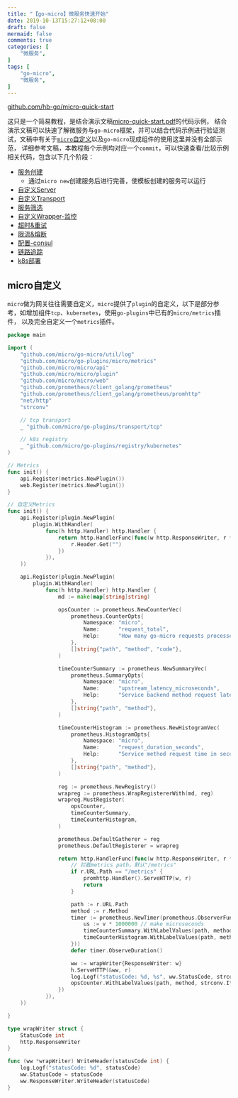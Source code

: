 ```yaml
---
title: "【go-micro】微服务快速开始"
date: 2019-10-13T15:27:12+08:00
draft: false
mermaid: false
comments: true
categories: [
	"微服务",
]
tags: [
	"go-micro",
    "微服务",
]
---
```


[github.com/hb-go/micro-quick-start](https://github.com/hb-go/micro-quick-start)

这只是一个简易教程，是结合演示文稿[micro-quick-start.pdf](https://github.com/hb-go/micro-quick-start/blob/master/micro-quick-start.pdf)的代码示例，
结合演示文稿可以快速了解微服务与`go-micro`框架，并可以结合代码示例进行验证测试，文稿中有关于[`micro`自定义](#micro自定义)以及`go-micro`现成组件的使用这里并没有全部示范，
详细参考文稿，本教程每个示例均对应一个`commit`，可以快速查看/比较示例相关代码，包含以下几个阶段：

<!--more-->

- [服务创建](https://github.com/hb-go/micro-quick-start/commit/e76368bbee7dec646d13f1d9644b9d529e88074f)
	- 通过`micro new`创建服务后进行完善，使模板创建的服务可以运行
- [自定义Server](https://github.com/hb-go/micro-quick-start/commit/5f7de50b10c19e19ef546144d6a11adf69ad1cfd)
- [自定义Transport](https://github.com/hb-go/micro-quick-start/commit/ff70f21ba9d6a9bbf889598c0837e058706bf2fd)
- [服务筛选](https://github.com/hb-go/micro-quick-start/commit/615d4604e251bf1188fe12a0be22e05ca9c4ebf9)
- [自定义Wrapper-监控](https://github.com/hb-go/micro-quick-start/commit/703851f4364c541c436896f85badb836859c3b7e)
- [超时&重试](https://github.com/hb-go/micro-quick-start/commit/2f0baa1f5117d44809be07d6435fe36aeb1b9990)
- [限流&熔断](https://github.com/hb-go/micro-quick-start/commit/11453df1566721c1b8aa50d253e3454986aa2c4f)
- [配置-consul](https://github.com/hb-go/micro-quick-start/commit/8573ae85a7bd70038c0e0a18900bfa76d4cddb6c)
- [链路追踪](https://github.com/hb-go/micro-quick-start/commit/d3f79f6c427822c1646ee7ccb2a4ba68c81681fd)
- [k8s部署](https://github.com/hb-go/micro-quick-start/commit/8979073c7f473635e84d0300b61a749b66bc3bd1)

## micro自定义
`micro`做为网关往往需要自定义，`micro`提供了`plugin`的自定义，以下是部分参考，如增加组件`tcp`、`kubernetes`，使用`go-plugins`中已有的`micro/metrics`插件，
以及完全自定义一个`metrics`插件。
```go
package main

import (
	"github.com/micro/go-micro/util/log"
	"github.com/micro/go-plugins/micro/metrics"
	"github.com/micro/micro/api"
	"github.com/micro/micro/plugin"
	"github.com/micro/micro/web"
	"github.com/prometheus/client_golang/prometheus"
	"github.com/prometheus/client_golang/prometheus/promhttp"
	"net/http"
	"strconv"

	// tcp transport
	_ "github.com/micro/go-plugins/transport/tcp"

	// k8s registry
	_ "github.com/micro/go-plugins/registry/kubernetes"
)

// Metrics
func init() {
	api.Register(metrics.NewPlugin())
	web.Register(metrics.NewPlugin())
}

// 自定义Metrics
func init() {
	api.Register(plugin.NewPlugin(
		plugin.WithHandler(
			func(h http.Handler) http.Handler {
				return http.HandlerFunc(func(w http.ResponseWriter, r *http.Request) {
					r.Header.Get("")
				})
			}),
	))

	api.Register(plugin.NewPlugin(
		plugin.WithHandler(
			func(h http.Handler) http.Handler {
				md := make(map[string]string)

				opsCounter := prometheus.NewCounterVec(
					prometheus.CounterOpts{
						Namespace: "micro",
						Name:      "request_total",
						Help:      "How many go-micro requests processed, partitioned by method and status",
					},
					[]string{"path", "method", "code"},
				)

				timeCounterSummary := prometheus.NewSummaryVec(
					prometheus.SummaryOpts{
						Namespace: "micro",
						Name:      "upstream_latency_microseconds",
						Help:      "Service backend method request latencies in microseconds",
					},
					[]string{"path", "method"},
				)

				timeCounterHistogram := prometheus.NewHistogramVec(
					prometheus.HistogramOpts{
						Namespace: "micro",
						Name:      "request_duration_seconds",
						Help:      "Service method request time in seconds",
					},
					[]string{"path", "method"},
				)

				reg := prometheus.NewRegistry()
				wrapreg := prometheus.WrapRegistererWith(md, reg)
				wrapreg.MustRegister(
					opsCounter,
					timeCounterSummary,
					timeCounterHistogram,
				)

				prometheus.DefaultGatherer = reg
				prometheus.DefaultRegisterer = wrapreg

				return http.HandlerFunc(func(w http.ResponseWriter, r *http.Request) {
					// 拦截metrics path，默认"/metrics"
					if r.URL.Path == "/metrics" {
						promhttp.Handler().ServeHTTP(w, r)
						return
					}

					path := r.URL.Path
					method := r.Method
					timer := prometheus.NewTimer(prometheus.ObserverFunc(func(v float64) {
						us := v * 1000000 // make microseconds
						timeCounterSummary.WithLabelValues(path, method).Observe(us)
						timeCounterHistogram.WithLabelValues(path, method).Observe(v)
					}))
					defer timer.ObserveDuration()

					ww := wrapWriter{ResponseWriter: w}
					h.ServeHTTP(&ww, r)
					log.Logf("statusCode: %d, %s", ww.StatusCode, strconv.Itoa(ww.StatusCode))
					opsCounter.WithLabelValues(path, method, strconv.Itoa(ww.StatusCode)).Inc()
				})
			}),
	))

}

type wrapWriter struct {
	StatusCode int
	http.ResponseWriter
}

func (ww *wrapWriter) WriteHeader(statusCode int) {
	log.Logf("statusCode: %d", statusCode)
	ww.StatusCode = statusCode
	ww.ResponseWriter.WriteHeader(statusCode)
}
```